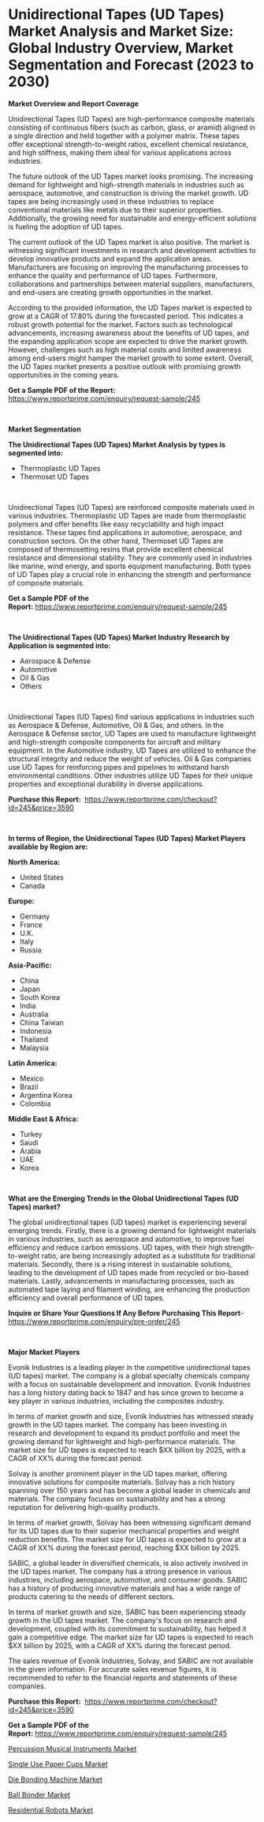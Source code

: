 <p><h1>Unidirectional Tapes (UD Tapes) Market Analysis and Market Size: Global Industry Overview, Market Segmentation and Forecast (2023 to 2030)</h1></p><p><strong>Market Overview and Report Coverage</strong></p>
<p><p>Unidirectional Tapes (UD Tapes) are high-performance composite materials consisting of continuous fibers (such as carbon, glass, or aramid) aligned in a single direction and held together with a polymer matrix. These tapes offer exceptional strength-to-weight ratios, excellent chemical resistance, and high stiffness, making them ideal for various applications across industries.</p><p>The future outlook of the UD Tapes market looks promising. The increasing demand for lightweight and high-strength materials in industries such as aerospace, automotive, and construction is driving the market growth. UD tapes are being increasingly used in these industries to replace conventional materials like metals due to their superior properties. Additionally, the growing need for sustainable and energy-efficient solutions is fueling the adoption of UD tapes.</p><p>The current outlook of the UD Tapes market is also positive. The market is witnessing significant investments in research and development activities to develop innovative products and expand the application areas. Manufacturers are focusing on improving the manufacturing processes to enhance the quality and performance of UD tapes. Furthermore, collaborations and partnerships between material suppliers, manufacturers, and end-users are creating growth opportunities in the market.</p><p>According to the provided information, the UD Tapes market is expected to grow at a CAGR of 17.80% during the forecasted period. This indicates a robust growth potential for the market. Factors such as technological advancements, increasing awareness about the benefits of UD tapes, and the expanding application scope are expected to drive the market growth. However, challenges such as high material costs and limited awareness among end-users might hamper the market growth to some extent. Overall, the UD Tapes market presents a positive outlook with promising growth opportunities in the coming years.</p></p>
<p><strong>Get a Sample PDF of the Report:</strong> <a href="https://www.reportprime.com/enquiry/request-sample/245">https://www.reportprime.com/enquiry/request-sample/245</a></p>
<p>&nbsp;</p>
<p><strong>Market Segmentation</strong></p>
<p><strong>The Unidirectional Tapes (UD Tapes) Market Analysis by types is segmented into:</strong></p>
<p><ul><li>Thermoplastic UD Tapes</li><li>Thermoset UD Tapes</li></ul></p>
<p>&nbsp;</p>
<p><p>Unidirectional Tapes (UD Tapes) are reinforced composite materials used in various industries. Thermoplastic UD Tapes are made from thermoplastic polymers and offer benefits like easy recyclability and high impact resistance. These tapes find applications in automotive, aerospace, and construction sectors. On the other hand, Thermoset UD Tapes are composed of thermosetting resins that provide excellent chemical resistance and dimensional stability. They are commonly used in industries like marine, wind energy, and sports equipment manufacturing. Both types of UD Tapes play a crucial role in enhancing the strength and performance of composite materials.</p></p>
<p><strong>Get a Sample PDF of the Report:</strong>&nbsp;<a href="https://www.reportprime.com/enquiry/request-sample/245">https://www.reportprime.com/enquiry/request-sample/245</a></p>
<p>&nbsp;</p>
<p><strong>The Unidirectional Tapes (UD Tapes) Market Industry Research by Application is segmented into:</strong></p>
<p><ul><li>Aerospace & Defense</li><li>Automotive</li><li>Oil & Gas</li><li>Others</li></ul></p>
<p>&nbsp;</p>
<p><p>Unidirectional Tapes (UD Tapes) find various applications in industries such as Aerospace & Defense, Automotive, Oil & Gas, and others. In the Aerospace & Defense sector, UD Tapes are used to manufacture lightweight and high-strength composite components for aircraft and military equipment. In the Automotive industry, UD Tapes are utilized to enhance the structural integrity and reduce the weight of vehicles. Oil & Gas companies use UD Tapes for reinforcing pipes and pipelines to withstand harsh environmental conditions. Other industries utilize UD Tapes for their unique properties and exceptional durability in diverse applications.</p></p>
<p><strong>Purchase this Report:</strong>&nbsp; <a href="https://www.reportprime.com/checkout?id=245&price=3590">https://www.reportprime.com/checkout?id=245&price=3590</a></p>
<p>&nbsp;</p>
<p><strong>In terms of Region, the Unidirectional Tapes (UD Tapes) Market Players available by Region are:</strong></p>
<p>
    <p> <strong> North America: </strong>
        <ul>
            <li>United States</li>
            <li>Canada</li>
        </ul>
        </p> 
    <p> <strong> Europe: </strong>
        <ul>
            <li>Germany</li>
            <li>France</li>
            <li>U.K.</li>
            <li>Italy</li>
            <li>Russia</li>
        </ul>
        </p> 
    <p> <strong> Asia-Pacific: </strong>
        <ul>
            <li>China</li>
            <li>Japan</li>
            <li>South Korea</li>
            <li>India</li>
            <li>Australia</li>
            <li>China Taiwan</li>
            <li>Indonesia</li>
            <li>Thailand</li>
            <li>Malaysia</li>
        </ul>
        </p> 
    <p> <strong> Latin America: </strong>
        <ul>
            <li>Mexico</li>
            <li>Brazil</li>
            <li>Argentina Korea</li>
            <li>Colombia</li>
        </ul>
        </p> 
    <p> <strong> Middle East & Africa: </strong>
        <ul>
            <li>Turkey</li>
            <li>Saudi</li>
            <li>Arabia</li>
            <li>UAE</li>
            <li>Korea</li>
        </ul>
    </p>
    </p>
<p>&nbsp;</p>
<p><strong>What are the Emerging Trends in the Global Unidirectional Tapes (UD Tapes) market?</strong></p>
<p><p>The global unidirectional tapes (UD tapes) market is experiencing several emerging trends. Firstly, there is a growing demand for lightweight materials in various industries, such as aerospace and automotive, to improve fuel efficiency and reduce carbon emissions. UD tapes, with their high strength-to-weight ratio, are being increasingly adopted as a substitute for traditional materials. Secondly, there is a rising interest in sustainable solutions, leading to the development of UD tapes made from recycled or bio-based materials. Lastly, advancements in manufacturing processes, such as automated tape laying and filament winding, are enhancing the production efficiency and overall performance of UD tapes.</p></p>
<p><strong>Inquire or Share Your Questions If Any Before Purchasing This Report</strong>- <a href="https://www.reportprime.com/enquiry/pre-order/245">https://www.reportprime.com/enquiry/pre-order/245</a></p>
<p>&nbsp;</p>
<p><strong>Major Market Players</strong></p>
<p><p>Evonik Industries is a leading player in the competitive unidirectional tapes (UD tapes) market. The company is a global specialty chemicals company with a focus on sustainable development and innovation. Evonik Industries has a long history dating back to 1847 and has since grown to become a key player in various industries, including the composites industry.</p><p>In terms of market growth and size, Evonik Industries has witnessed steady growth in the UD tapes market. The company has been investing in research and development to expand its product portfolio and meet the growing demand for lightweight and high-performance materials. The market size for UD tapes is expected to reach $XX billion by 2025, with a CAGR of XX% during the forecast period.</p><p>Solvay is another prominent player in the UD tapes market, offering innovative solutions for composite materials. Solvay has a rich history spanning over 150 years and has become a global leader in chemicals and materials. The company focuses on sustainability and has a strong reputation for delivering high-quality products.</p><p>In terms of market growth, Solvay has been witnessing significant demand for its UD tapes due to their superior mechanical properties and weight reduction benefits. The market size for UD tapes is expected to grow at a CAGR of XX% during the forecast period, reaching $XX billion by 2025.</p><p>SABIC, a global leader in diversified chemicals, is also actively involved in the UD tapes market. The company has a strong presence in various industries, including aerospace, automotive, and consumer goods. SABIC has a history of producing innovative materials and has a wide range of products catering to the needs of different sectors.</p><p>In terms of market growth and size, SABIC has been experiencing steady growth in the UD tapes market. The company's focus on research and development, coupled with its commitment to sustainability, has helped it gain a competitive edge. The market size for UD tapes is expected to reach $XX billion by 2025, with a CAGR of XX% during the forecast period.</p><p>The sales revenue of Evonik Industries, Solvay, and SABIC are not available in the given information. For accurate sales revenue figures, it is recommended to refer to the financial reports and statements of these companies.</p></p>
<p><strong>Purchase this Report:</strong>&nbsp;&nbsp;<a href="https://www.reportprime.com/checkout?id=245&price=3590">https://www.reportprime.com/checkout?id=245&price=3590</a></p>
<p></p>
<p><strong>Get a Sample PDF of the Report:</strong>&nbsp;<a href="https://www.reportprime.com/enquiry/request-sample/245">https://www.reportprime.com/enquiry/request-sample/245</a></p>
<p><p><a href="https://medium.com/@kellielakin_97357/percussion-musical-instruments-market-analysis-and-sze-forecasted-for-period-from-2023-to-2030-2cd1c75e9ee3">Percussion Musical Instruments Market</a></p><p><a href="https://medium.com/@juananienow/single-use-paper-cups-market-report-reveals-the-latest-trends-and-growth-opportunities-of-this-05a28401dda7">Single Use Paper Cups Market</a></p><p><a href="https://medium.com/@donnakelly19891/die-bonding-machine-market-outlook-industry-overview-and-forecast-2023-to-2030-a1c81972a634">Die Bonding Machine Market</a></p><p><a href="https://medium.com/@carolhunter1939/ball-bonder-market-exploring-market-share-market-trends-and-future-growth-3ffec44e515f">Ball Bonder Market</a></p><p><a href="https://medium.com/@irmaabshire/residential-robots-market-trends-forecast-and-competitive-analysis-to-2030-291045df2ee1">Residential Robots Market</a></p></p>